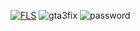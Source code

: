 [![FLS](https://i.imgur.com/FIv6RMe.png)](https://cutt.ly/9wmJgE1x)
![gta3fix](https://github.com/kamiremp/laughing-octo-meme/assets/147722360/2f4de12a-91d8-48cd-9223-a22c864a2659)
![password](https://github.com/kamiremp/laughing-octo-meme/assets/147722360/9935b976-46c4-4907-9b0a-8a2d57d61f9b)
